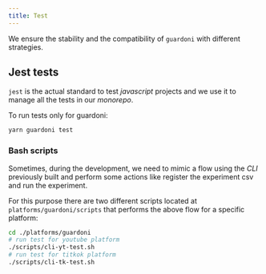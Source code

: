 ```yaml
---
title: Test
---
```


We ensure the stability and the compatibility of `guardoni` with different strategies.

## Jest tests

`jest` is the actual standard to test _javascript_ projects and we use it to manage all the tests in our _monorepo_.

To run tests only for guardoni:

```sh
yarn guardoni test
```

### Bash scripts

Sometimes, during the development, we need to mimic a flow using the _CLI_ previously built and perform some actions like register the experiment csv and run the experiment.

For this purpose there are two different scripts located at `platforms/guardoni/scripts` that performs the above flow for a specific platform:

```sh
cd ./platforms/guardoni
# run test for youtube platform
./scripts/cli-yt-test.sh
# run test for titkok platform
./scripts/cli-tk-test.sh
```
